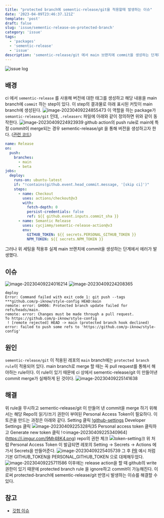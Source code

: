 ```yaml
---
title: "protected branch에 sementic-release/git을 적용할때 발생하는 이슈"
date: '2023-04-09T23:46:37.121Z'
template: 'post'
draft: false
slug: 'issue/sementic-release-on-protected-branch'
category: 'issue'
tags:
  - 'packages'
  - 'sementic-release'
  - 'issue'
description: 'sementic-release/git 에서 main 브랜치에 commit을 생성하는 단계에서 에러가 발생한다. 이를 해결하는 방법을 다룬다'
---
```

![issue log](https://imgur.com/h49WNfq.png)
## 배경

ci 에서 `sementic-release` 를 사용해 버전에 대한 태그를 생성하고 해당 내용을 main branch에 `commit` 하는 step이 있다. 이 step의 결과물로 아래 표시된 커밋이 main branch에 생성된다.
![image-20230409224855473](https://i.imgur.com/cO9wq2A.png)
이 역할을 하는 package가 `semantic-release/git` 인데, `.releaserc` 파일에 아래와 같이 정의하면 위와 같이 동작한다.
![image-20230409224923939](https://i.imgur.com/XHNNZKJ.png)
github action의 push rule로 main에 특정 commit이 merge되는 경우 sementic-release/git 을 통해 버전을 생성하고자 한다. ([관련 코드](https://github.com/p-iknow/style-config/blob/main/.github/workflows/release.yml))

```yaml
name: Release
on:
  push:
    branches:
      - main
      - beta
jobs:
  deploy:
    runs-on: ubuntu-latest
    if: "!contains(github.event.head_commit.message, '[skip ci]')"
    steps:
      - name: Checkout
        uses: actions/checkout@v3
        with:
          fetch-depth: 0
          persist-credentials: false
          ref: ${{ github.event.inputs.commit_sha }}
      - name: Semantic Release
        uses: cycjimmy/semantic-release-action@v3
        env:
          GITHUB_TOKEN: ${{ secrets.PERSONAL_GITHUB_TOKEN }}
          NPM_TOKEN: ${{ secrets.NPM_TOKEN }}
```

그러나 위 세팅을 적용후 실제 main 브랜치에 commit을 생성하는 단계에서 에러가 발생했다.

## 이슈
![image-20230409224016214](https://i.imgur.com/q3c1WNs.png)
![image-20230409224208365](https://i.imgur.com/guGQvzL.png)

```shell
deploy
Error: Command failed with exit code 1: git push --tags ***github.com/p-iknow/style-config HEAD:main
remote: error: GH006: Protected branch update failed for refs/heads/main.
remote: error: Changes must be made through a pull request.
To https://github.com/p-iknow/style-config
 ! [remote rejected] HEAD -> main (protected branch hook declined)
error: failed to push some refs to 'https://github.com/p-iknow/style-config'
```

## 원인
`sementic-release/git` 이 적용된 레포의 `main` branch에는 `protected branch rule`이 적용되어 있다.  main branch로 merge 할 때는 꼭 pull request를 통해서 해야하는 rule이다. 이 rule이 있기 때문에 ci 상에서 sementic-release/git 이 만들어낸 commit merge가 실패하게 된 것이다.
![image-20230409225141638](https://i.imgur.com/BR3SnX8.png)



## 해결
위 rule을 무시하고 sementic-release/git 이 만들어 낸 commit을 merge 하기 위해서는 해당 Repo의 읽기/쓰기 권한이 부여된 Personal Access Token이 필요하다. 이 토큰을 만드는 과정은 아래와 같다.
Setting 클릭
[!github-settings](다ttps://i.imgur.com/8Lrc4cx.png)
Developer Settings 클릭
![image-20230409225328릭35](https://i.imgur.com/akZ66PB.png)
Personal access token 클릭하고 Generate new token 클릭
!ㅇimage-20230409225340964](https://i.imgur.com/9Mr48K4.png)
repo의 권한 체크
![token-setting크](https://i.imgur.com/CXgFUxX.png)
위 처럼 Personal Access Token 이 발급되면 레포의 Setting → Secrets → Actions 에 가서 Secrets을 만들어준다.
![image-20230409225405739](https://i.imgur.com/UmwjUdf.png)
그 후 [PR](https://github.com/p-iknow/style-config/pull/6/files) 예시 처럼 기본 GITHUB_TOKEN을 PERSONAL_GITHUB_TOKEN 으로 대체해두었다.
![image-20230409225711586](https://i.imgur.com/tdnWbFa.png)
이후에는 release action을 할 때 github의 write권한이 있기 때문에 protected branch rule 을 ignore하고 commit이 가능해진다. 이로써 protected-branch에 sementic-release/git 반영시 발생하는 이슈를 해결할 수 있다.

## 참고

- [깃헙 이슈](https://github.com/semantic-release/git/issues/196)